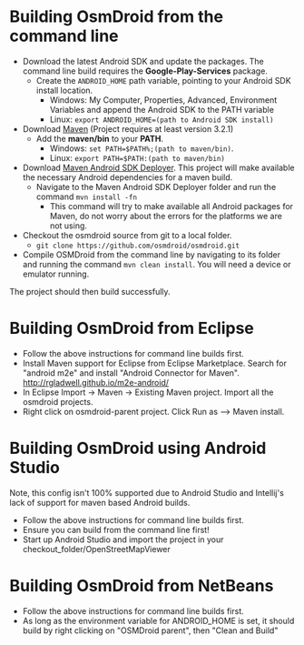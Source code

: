 # Building OsmDroid from the command line

 * Download the latest Android SDK and update the packages. The command line build requires the **Google-Play-Services** package.
   * Create the `ANDROID_HOME` path variable, pointing to your Android SDK install location.
     * Windows: My Computer, Properties, Advanced, Environment Variables and append the Android SDK to the PATH variable
     * Linux: `export ANDROID_HOME=(path to Android SDK install)`
 * Download [Maven](http://maven.apache.org/download.html) (Project requires at least version 3.2.1)
   * Add the **maven/bin** to your **PATH**.
     * Windows: `set PATH=$PATH%;(path to maven/bin)`.
     * Linux: `export PATH=$PATH:(path to maven/bin)`
 * Download [Maven Android SDK Deployer](https://github.com/simpligility/maven-android-sdk-deployer). This project will make available the necessary Android dependencies for a maven build.
   * Navigate to the Maven Android SDK Deployer folder and run the command `mvn install -fn`
     * This command will try to make available all Android packages for Maven, do not worry about the errors for the platforms we are not using.
 * Checkout the osmdroid source from git to a local folder.
   * `git clone https://github.com/osmdroid/osmdroid.git`
 * Compile OSMDroid from the command line by navigating to its folder and running the command `mvn clean install`. You will need a device or emulator running.

The project should then build successfully.

# Building OsmDroid from Eclipse
 * Follow the above instructions for command line builds first.
 * Install Maven support for Eclipse from Eclipse Marketplace. Search for "android m2e" and install "Android Connector for Maven". http://rgladwell.github.io/m2e-android/
 * In Eclipse Import -> Maven -> Existing Maven project. Import all the osmdroid projects.
 * Right click on osmdroid-parent project. Click Run as --> Maven install.

# Building OsmDroid using Android Studio
Note, this config isn't 100% supported due to Android Studio and Intellij's lack of support for maven based Android builds.

 * Follow the above instructions for command line builds first.
 * Ensure you can build from the command line first!
 * Start up Android Studio and import the project in your checkout_folder/OpenStreetMapViewer


# Building OsmDroid from NetBeans
 * Follow the above instructions for command line builds first.
 * As long as the environment variable for ANDROID_HOME is set, it should build by right clicking on "OSMDroid parent", then "Clean and Build"